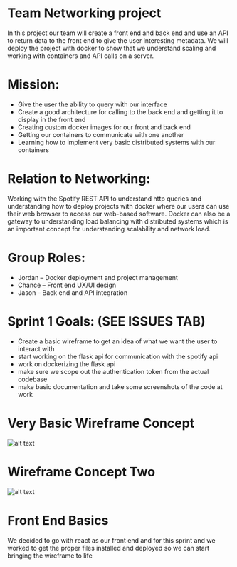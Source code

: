 # Team Networking project 
In this project our team will create a front end and back end and use an API to return data to the front end to give the user interesting metadata.
We will deploy the project with docker to show that we understand scaling and working with containers and API calls on a server.

# Mission:
-	Give the user the ability to query with our interface
-	Create a good architecture for calling to the back end and getting it to display in the front end
-	Creating custom docker images for our front and back end 
-	Getting our containers to communicate with one another 
-	Learning how to implement very basic distributed systems with our containers 

# Relation to Networking:
Working with the Spotify REST API to understand http queries and understanding how to deploy projects with docker where our users can use their web browser to access our web-based software. Docker can also be a gateway to understanding load balancing with distributed systems which is an important concept for understanding scalability and network load.

# Group Roles:
- Jordan – Docker deployment and project management
- Chance – Front end UX/UI design
- Jason – Back end and API integration


# Sprint 1 Goals: (SEE ISSUES TAB)
- Create a basic wireframe to get an idea of what we want the user to interact with
- start working on the flask api for communication with the spotify api
- work on dockerizing the flask api 
- make sure we scope out the authentication token from the actual codebase
- make basic documentation and take some screenshots of the code at work

# Very Basic Wireframe Concept
![alt text](https://github.com/Hexseral/CNT4104_Group_Proj/blob/master/wireframe.png)

# Wireframe Concept Two
![alt text](https://github.com/Hexseral/CNT4104_Group_Proj/blob/master/Wireframe%20V2.png)

# Front End Basics
We decided to go with react as our front end and for this sprint and we worked to get the proper files installed and deployed so we can start bringing the wireframe
to life
